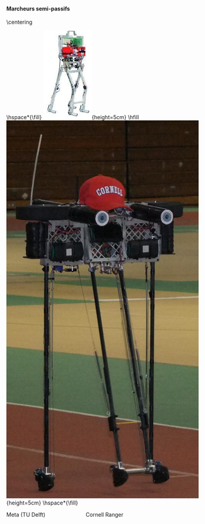 #### Marcheurs semi-passifs

\centering

\hspace*{\fill}
![](imgs/meta.jpg){height=5cm} \hfill
![](imgs/ranger.jpg){height=5cm} \hspace*{\fill}

Meta (TU Delft)                           Cornell Ranger

